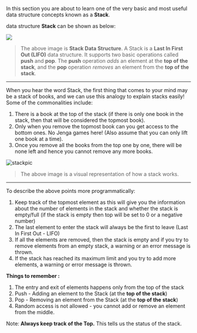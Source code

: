 <!--title={Stacks}-->

<!--badges={Algorithms:10}-->

<!--concepts={Stack General Info}-->

In this section you are about to learn one of the very basic and most useful data structure concepts known as a **Stack**.

 data structure **Stack** can be shown as below:

![](https://www.callicoder.com/assets/images/post/large/java-stack-data-structure.jpg)

> The above image is **Stack Data Structure**. A Stack is a **Last In First Out (LIFO)** data structure. It supports two basic operations called **push** and **pop**. The **push**  operation *adds* an element at the **top of the stack**, and the **pop** operation *removes* an element from the **top of the stack**.

---

When you hear the word Stack, the first thing that comes to your mind may be a stack of books, and we can use this analogy to explain stacks easily! Some of the commonalities include:

1. There is a book at the top of the stack (if there is only one book in the stack, then that will be considered the topmost book).
2. Only when you remove the topmost book can you get access to the bottom ones. No Jenga games here! (Also assume that you can only lift one book at a time).
3. Once you remove all the books from the top one by one, there will be none left and hence you cannot remove any more books.

![stackpic](https://visualgo.net/img/stack_illustration.png)

> The above image is a visual representation of how a stack works.

---

To describe the above points more programmatically:

1. Keep track of the topmost element as this will give you the information about the number of elements in the stack and whether the stack is empty/full (if the stack is empty then top will be set to 0 or a negative number)
2. The last element to enter the stack will always be the first to leave (Last In First Out - LIFO)
3. If all the elements are removed, then the stack is empty and if you try to remove elements from an empty stack, a warning or an error message is thrown.
4. If the stack has reached its maximum limit and you try to add more elements, a warning or error message is thrown.

**Things to remember :**

1. The entry and exit of elements happens only from the top of the stack 
2. Push - Adding an element to the Stack (at the **top of the stack**)
3. Pop - Removing an element from the Stack (at the **top of the stack**)
4. Random access is not allowed - you cannot add or remove an element from the middle.

Note: **Always keep track of the Top.** This tells us the status of the stack.
